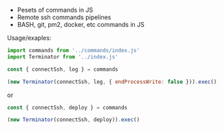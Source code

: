 - Pesets of commands in JS
- Remote ssh commands pipelines
- BASH, git, pm2, docker, etc commands in JS

Usage/exaples:
``` js
import commands from '../commands/index.js'
import Terminator from '../index.js'

const { connectSsh, log } = commands

(new Terminator(connectSsh, log, { endProcessWrite: false })).exec()
```

or

``` js
const { connectSsh, deploy } = commands

(new Terminator(connectSsh, deploy)).exec()
```
